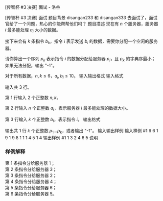 



[传智杯 #3 决赛] 面试 - 洛谷














[传智杯 #3 决赛] 面试
题目背景
disangan233 和 disangan333 去面试了，面试官给了一个问题，热心的你能帮帮他们吗？
题目描述
现在有 $n$ 个服务器，服务器 $i$ 最多能处理 $a_i$ 大小的数据。

接下来会有 $k$ 条指令 $b_k$，指令 $i$ 表示发送 $b_i$ 的数据，需要你分配一个空闲的服务器。

请你算出一个序列 $p_k$ 表示指令 $i$ 的数据分配给服务器 $p_i$，且 $p_k$ 的字典序最小；如果无法分配，输出 "-1"。

对于所有数据，$n,k\leq 6$，$a_i,b_i \leq 10$。 
输入输出格式
输入格式

输入共 $3$ 行。

第 $1$ 行输入 $2$ 个正整数 $n,k$。

第 $2$ 行输入 $n$ 个正整数 $a_i$，表示服务器 $i$ 最多能处理的数据大小。

第 $3$ 行输入 $k$ 个正整数 $b_i$，表示指令 $i$。
输出格式

输出共 $1$ 行 $k$ 个正整数 $p_1\ldots p_k$，或者输出 "-1"。
输入输出样例
输入样例 #1
6 6
1 9 1 9 8 1
1 1 4 5 1 4
输出样例 #1
1 3 2 4 6 5
说明
### 样例解释

第 1 条指令分给服务器 1；  
第 2 条指令分给服务器 3；  
第 3 条指令分给服务器 2；  
第 4 条指令分给服务器 4；  
第 5 条指令分给服务器 6；  
第 6 条指令分给服务器 5。






